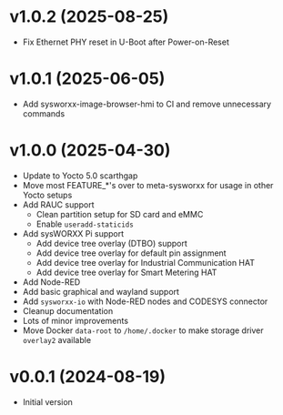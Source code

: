 # v1.0.2 (2025-08-25)

- Fix Ethernet PHY reset in U-Boot after Power-on-Reset

# v1.0.1 (2025-06-05)

- Add sysworxx-image-browser-hmi to CI and remove unnecessary commands

# v1.0.0 (2025-04-30)

- Update to Yocto 5.0 scarthgap
- Move most FEATURE_*'s over to meta-sysworxx for usage in other Yocto setups
- Add RAUC support
  - Clean partition setup for SD card and eMMC
  - Enable `useradd-staticids`
- Add sysWORXX Pi support
  - Add device tree overlay (DTBO) support
  - Add device tree overlay for default pin assignment
  - Add device tree overlay for Industrial Communication HAT
  - Add device tree overlay for Smart Metering HAT
- Add Node-RED
- Add basic graphical and wayland support
- Add `sysworxx-io` with Node-RED nodes and CODESYS connector
- Cleanup documentation
- Lots of minor improvements
- Move Docker `data-root` to `/home/.docker` to make storage driver `overlay2`
  available

# v0.0.1 (2024-08-19)

- Initial version
